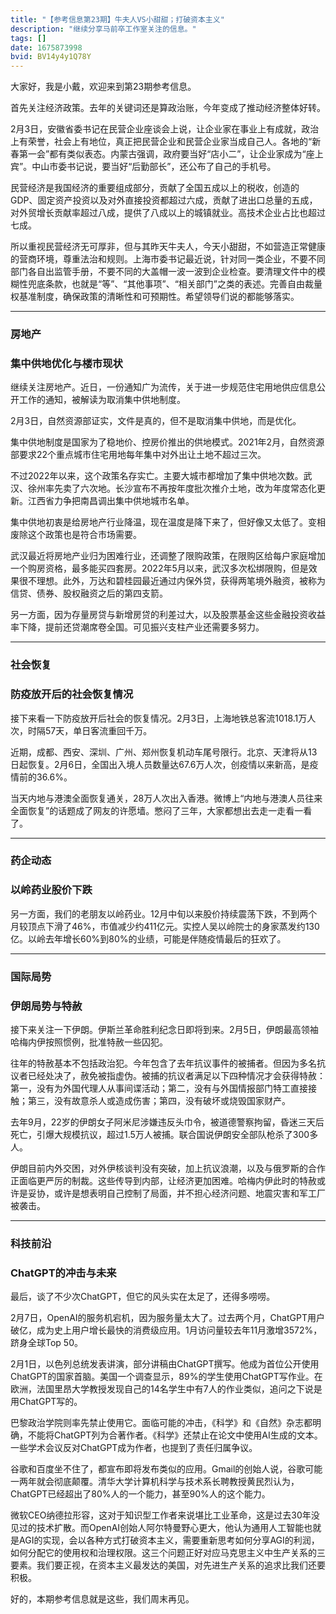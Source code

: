 ```yaml
---
title: "【参考信息第23期】牛夫人VS小甜甜；打破资本主义"
description: "继续分享马前卒工作室关注的信息。"
tags: []
date: 1675873998
bvid: BV14y4y1Q78Y
---
```

大家好，我是小戴，欢迎来到第23期参考信息。

首先关注经济政策。去年的关键词还是算政治账，今年变成了推动经济整体好转。

2月3日，安徽省委书记在民营企业座谈会上说，让企业家在事业上有成就，政治上有荣誉，社会上有地位，真正把民营企业和民营企业家当成自己人。各地的“新春第一会”都有类似表态。内蒙古强调，政府要当好“店小二”，让企业家成为“座上宾”。中山市委书记说，要当好“后勤部长”，还公布了自己的手机号。

民营经济是我国经济的重要组成部分，贡献了全国五成以上的税收，创造的GDP、固定资产投资以及对外直接投资都超过六成，贡献了进出口总量的五成，对外贸增长贡献率超过八成，提供了八成以上的城镇就业。高技术企业占比也超过七成。

所以重视民营经济无可厚非，但与其昨天牛夫人，今天小甜甜，不如营造正常健康的营商环境，尊重法治和规则。上海市委书记最近说，针对同一类企业，不要不同部门各自出监管手册，不要不同的大盖帽一波一波到企业检查。要清理文件中的模糊性兜底条款，也就是“等”、“其他事项”、“相关部门”之类的表述。完善自由裁量权基准制度，确保政策的清晰性和可预期性。希望领导们说的都能够落实。

---

### 房地产

### 集中供地优化与楼市现状

继续关注房地产。近日，一份通知广为流传，关于进一步规范住宅用地供应信息公开工作的通知，被解读为取消集中供地制度。

2月3日，自然资源部证实，文件是真的，但不是取消集中供地，而是优化。

集中供地制度是国家为了稳地价、控房价推出的供地模式。2021年2月，自然资源部要求22个重点城市住宅用地每年集中对外出让土地不超过三次。

不过2022年以来，这个政策名存实亡。主要大城市都增加了集中供地次数。武汉、徐州率先卖了六次地。长沙宣布不再按年度批次推介土地，改为年度常态化更新。江西省力争把南昌调出集中供地城市名单。

集中供地初衷是给房地产行业降温，现在温度是降下来了，但好像又太低了。变相废除这个政策也是符合市场需要。

武汉最近将房地产业归为困难行业，还调整了限购政策，在限购区给每户家庭增加一个购房资格，最多能买四套房。2022年5月以来，武汉多次松绑限购，但是效果很不理想。此外，万达和碧桂园最近通过内保外贷，获得两笔境外融资，被称为信贷、债券、股权融资之后的第四支箭。

另一方面，因为存量房贷与新增房贷的利差过大，以及股票基金这些金融投资收益率下降，提前还贷潮席卷全国。可见振兴支柱产业还需要多努力。


---

### 社会恢复

### 防疫放开后的社会恢复情况

接下来看一下防疫放开后社会的恢复情况。2月3日，上海地铁总客流1018.1万人次，时隔57天，单日客流重回千万。

近期，成都、西安、深圳、广州、郑州恢复机动车尾号限行。北京、天津将从13日起恢复。2月6日，全国出入境人员数量达67.6万人次，创疫情以来新高，是疫情前的36.6%。

当天内地与港澳全面恢复通关，28万人次出入香港。微博上“内地与港澳人员往来全面恢复”的话题成了网友的许愿墙。憋闷了三年，大家都想出去走一走看一看了。

---

### 药企动态

### 以岭药业股价下跌

另一方面，我们的老朋友以岭药业。12月中旬以来股价持续震荡下跌，不到两个月较顶点下滑了46%，市值减少约411亿元。实控人吴以岭院士的身家蒸发约130亿。以岭去年增长60%到80%的业绩，可能是伴随疫情最后的狂欢了。

---

### 国际局势

### 伊朗局势与特赦

接下来关注一下伊朗。伊斯兰革命胜利纪念日即将到来。2月5日，伊朗最高领袖哈梅内伊按照惯例，批准特赦一些囚犯。

往年的特赦基本不包括政治犯。今年包含了去年抗议事件的被捕者。但因为多名抗议者已经处决了，赦免被指虚伪。被捕的抗议者满足以下四种情况才会获得特赦：第一，没有为外国代理人从事间谍活动；第二，没有与外国情报部门特工直接接触；第三，没有故意杀人或造成伤害；第四，没有破坏或烧毁国家财产。

去年9月，22岁的伊朗女子阿米尼涉嫌违反头巾令，被道德警察拘留，昏迷三天后死亡，引爆大规模抗议，超过1.5万人被捕。联合国说伊朗安全部队枪杀了300多人。

伊朗目前内外交困，对外伊核谈判没有突破，加上抗议浪潮，以及与俄罗斯的合作正面临更严厉的制裁。这些传导到内部，让经济更加困难。哈梅内伊此时的特赦或许是妥协，或许是想表明自己控制了局面，并不担心经济问题、地震灾害和军工厂被袭击。

---

### 科技前沿

### ChatGPT的冲击与未来

最后，谈了不少次ChatGPT，但它的风头实在太足了，还得多唠唠。

2月7日，OpenAI的服务机宕机，因为服务量太大了。过去两个月，ChatGPT用户破亿，成为史上用户增长最快的消费级应用。1月访问量较去年11月激增3572%，跻身全球Top 50。

2月1日，以色列总统发表讲演，部分讲稿由ChatGPT撰写。他成为首位公开使用ChatGPT的国家首脑。美国一个调查显示，89%的学生使用ChatGPT写作业。在欧洲，法国里昂大学教授发现自己的14名学生中有7人的作业类似，追问之下说是用ChatGPT写的。

巴黎政治学院则率先禁止使用它。面临可能的冲击，《科学》和《自然》杂志都明确，不能将ChatGPT列为合著作者。《科学》还禁止在论文中使用AI生成的文本。一些学术会议反对ChatGPT成为作者，也提到了责任归属争议。

谷歌和百度坐不住了，都宣布即将发布类似的应用。Gmail的创始人说，谷歌可能一两年就会彻底颠覆。清华大学计算机科学与技术系长聘教授黄民烈认为，ChatGPT已经超出了80%人的一个能力，甚至90%人的这个能力。

微软CEO纳德拉形容，这对于知识型工作者来说堪比工业革命，这是过去30年没见过的技术扩散。而OpenAI创始人阿尔特曼野心更大，他认为通用人工智能也就是AGI的实现，会以各种方式打破资本主义，需要重新思考如何分享AGI的利润，如何分配它的使用权和治理权限。这三个问题正好对应马克思主义中生产关系的三要素。我们要正视，在资本主义最发达的美国，对先进生产关系的追求比我们还要积极。

好的，本期参考信息就是这些，我们周末再见。

